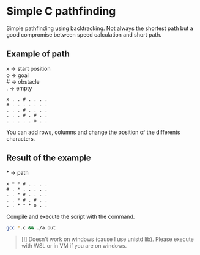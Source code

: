 # Simple C pathfinding

Simple pathfinding using backtracking. Not always the shortest path but a good compromise between speed calculation and short path. 

## Example of path

x -> start position<br>
o -> goal<br>
\# -> obstacle<br>
. -> empty

```
x . . # . . . .
# . . . . . . .
. . . # . . . .
. . . # . # . .
. . . . . o . .
```

You can add rows, columns and change the position of the differents characters.

## Result of the example

\* -> path

```
x * * # . . . .
# . * . . . . .
. . * # . . . .
. . * # . # . .
. . * * * o . .
```

Compile and execute the script with the command.
```bash
gcc *.c && ./a.out
```

> [!] Doesn't work on windows (cause I use unistd lib). Please execute with WSL or in VM if you are on windows. 